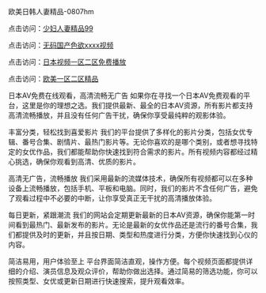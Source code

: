 欧美日韩人妻精品-0807hm

点击访问：<a href="https://heiliaowzu4ur.pages.dev">少妇人妻精品99</a>

点击访问：<a href="https://gsd-agv.pages.dev/">无码国产色欲xxxx视频</a>

点击访问：<a href="https://heiliaozj3tjd.pages.dev">日本视频一区二区免费播放</a>

点击访问：<a href="https://rtj-3zo.pages.dev/">欧美一区二区精品</a>


日本AV免费在线观看，高清流畅无广告
如果你在寻找一个日本AV免费观看的平台，这里是你的理想之选。我们提供最新、最全的日本AV资源，所有影片都支持高清流畅播放，并且没有任何广告干扰，确保你享受最纯粹的观影体验。

丰富分类，轻松找到喜爱影片
我们的平台提供了多样化的影片分类，包括女优专辑、番号合集、剧情片、最热门影片等。无论你喜欢的是哪个类别，或者想寻找特定的女优作品，我们都能帮助你快速找到符合需求的影片。所有视频内容都经过精心挑选，确保你观看到高清、优质的影片。

高清无广告，流畅播放
我们采用最新的流媒体技术，确保所有视频都可以在多种设备上流畅播放，包括手机、平板和电脑。同时，我们的影片不含任何广告，避免了观看过程中不必要的中断，让你享受真正无干扰的高清播放体验。

每日更新，紧跟潮流
我们的网站会定期更新最新的日本AV资源，确保你能第一时间看到最热门、最新发布的影片。无论是最新的女优作品还是流行的番号合集，我们都提供及时的更新，并且按日期、类型和热度进行分类，方便你快速找到心仪的内容。

简洁易用，用户体验至上
平台界面简洁直观，操作方便。每个视频页面都提供详细的介绍、演员信息及观众评价，帮助你做出选择。通过简易的筛选功能，你可以按照类型、女优或更新日期进行快速搜索，提升观看效率。
<span style="display:none;">[Canonical link](https://github.com/hdd452/5666 ）</span>
